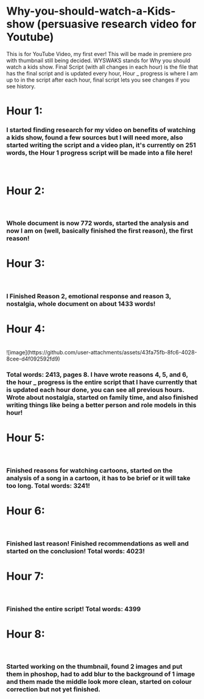 # Why-you-should-watch-a-Kids-show (persuasive research video for Youtube)
This is for YouTube Video, my first ever! This will be made in premiere pro with thumbnail still being decided. WYSWAKS stands for Why you should watch a kids show. Final Script (with all changes in each hour) is the file that has the final script and is updated every hour, Hour _ progress is where I am up to in the script after each hour, final script lets you see changes if you see history.
<br>
<h1>Hour 1:</h1>
<h3>
  I started finding research for my video on benefits of watching a kids show, found a few sources but I will need more, also started writing the script and a video plan, it's currently on 251 words, the Hour 1 progress script will be made into a file here!
</h3>

<br>

<h1>Hour 2:</h1>
<br>
<h3>Whole document is now 772 words, started the analysis and now I am on (well, basically finished the first reason), the first reason!</h3>

<h1>Hour 3:</h1>
<br>
<h3>I Finished Reason 2, emotional response and reason 3, nostalgia, whole document on about 1433 words!</h3>
<h1>Hour 4:</h1>
<br>
![image](https://github.com/user-attachments/assets/43fa75fb-8fc6-4028-8cee-d4f092592fd9)
<br>
<h3>Total words: 2413, pages 8. I have wrote reasons 4, 5, and 6, the hour _ progress is the entire script that I have currently that is updated each hour done, you can see all previous hours. Wrote about nostalgia, started on family time, and also finished writing things like being a better person and role models in this hour!</h3>

<h1>Hour 5:</h1>
<br>
<h3>Finished reasons for watching cartoons, started on the analysis of a song in a cartoon, it has to be brief or it will take too long. Total words: 3241!</h3>
<h1>Hour 6:</h1>
<br>
<h3>Finished last reason! Finished recommendations as well and started on the conclusion! Total words: 4023!</h3>
<h1>Hour 7:</h1>
<br>
<h3>Finished the entire script! Total words: 4399 </h3>
<h1>Hour 8:</h1>
<br>
<h3>Started working on the thumbnail, found 2 images and put them in phoshop, had to add blur to the background of 1 image and them made the middle look more clean, started on colour correction but not yet finished.</h3>
